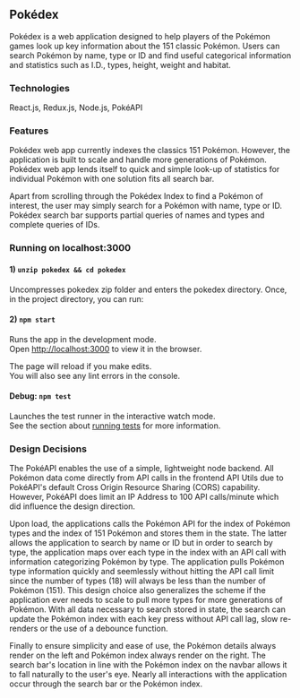 ## Pokédex

Pokédex is a web application designed to help players of the Pokémon games look up key information about the 151 classic Pokémon. Users can search Pokémon by name, type or ID and find useful categorical information and statistics such as I.D., types, height, weight and habitat.

### Technologies

React.js, Redux.js, Node.js, PokéAPI

### Features

Pokédex web app currently indexes the classics 151 Pokémon. However, the application is built to scale and handle more generations of Pokémon. Pokédex web app lends itself to quick and simple look-up of statistics for individual Pokémon with one solution fits all search bar.

Apart from scrolling through the Pokédex Index to find a Pokémon of interest, the user may simply search for a Pokémon with name, type or ID. Pokédex search bar supports partial queries of names and types and complete queries of IDs.

### Running on localhost:3000

#### 1) `unzip pokedex && cd pokedex`

Uncompresses pokedex zip folder and enters the pokedex directory. Once, in the project directory, you can run:

#### 2) `npm start`

Runs the app in the development mode.<br>
Open [http://localhost:3000](http://localhost:3000) to view it in the browser.

The page will reload if you make edits.<br>
You will also see any lint errors in the console.

#### Debug: `npm test`

Launches the test runner in the interactive watch mode.<br>
See the section about [running tests](https://facebook.github.io/create-react-app/docs/running-tests) for more information.

### Design Decisions

The PokéAPI enables the use of a simple, lightweight node backend. All Pokémon data come directly from API calls in the frontend API Utils due to PokéAPI's default Cross Origin Resource Sharing (CORS) capability. However, PokéAPI does limit an IP Address to 100 API calls/minute which did influence the design direction.

Upon load, the applications calls the Pokémon API for the index of Pokémon types and the index of 151 Pokémon and stores them in the state. The latter allows the application to search by name or ID but in order to search by type, the application maps over each type in the index with an API call with information categorizing Pokémon by type. The application pulls Pokémon type information quickly and seemlessly without hitting the API call limit since the number of types (18) will always be less than the number of Pokémon (151). This design choice also generalizes the scheme if the application ever needs to scale to pull more types for more generations of Pokémon. With all data necessary to search stored in state, the search can update the Pokémon index with each key press without API call lag, slow re-renders or the use of a debounce function.

Finally to ensure simplicity and ease of use, the Pokémon details always render on the left and Pokémon index always render on the right. The search bar's location in line with the Pokémon index on the navbar allows it to fall naturally to the user's eye. Nearly all interactions with the application occur through the search bar or the Pokémon index.
